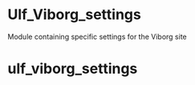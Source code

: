 # Ulf_Viborg_settings
Module containing specific settings for the Viborg site
# ulf_viborg_settings
